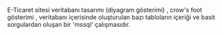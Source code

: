 E-Ticaret sitesi veritabanı tasarımı (diyagram gösterimi) , crow's foot gösterimi , veritabanı içerisinde oluşturulan bazı tabloların içeriği ve basit sorgulardan oluşan bir  'mssql'  çalışmasıdır.
